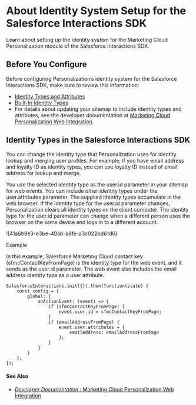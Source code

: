 

# About Identity System Setup for the Salesforce Interactions SDK

Learn about setting up the identity system for the Marketing Cloud
Personalization module of the Salesforce Interactions SDK.

## Before You Configure

Before configuring Personalization’s identity system for the Salesforce
Interactions SDK, make sure to review this information:

  * [Identity Types and Attributes](https://help.salesforce.com/s/articleView?id=sf.mc_pers_identity_type_attributes.htm&language=en_US&type=5 "Personalization’s identity system uses deterministic matching to create a Unified Customer Profile for each of your customers. Specific identifiers, called identity types, determine how to process web events, API events, and channel events to identify users from various sources. Personalization includes several built-in identity types, such as email address and customer ID. If the built-in identity types don’t meet the needs of your organization, you can create additional identity types.")
  * [Built-In Identity Types](https://help.salesforce.com/s/articleView?id=sf.mc_pers_identity_type_built_in.htm&language=en_US&type=5 "Identity types are specific identifiers that determine how Personalization processes web events, API events, and channel events to identify users from various sources. Personalization includes several built-in identity types, such as email address and customer ID. The built-in identity types don’t require configuration other than setting up event capture mechanisms, such as the sitemap or ETL jobs.")
  * For details about updating your sitemap to include identity types and attributes, see the developer documentation at [Marketing Cloud Personalization Web Integration](https://developer.salesforce.com/docs/marketing/personalization/guide/web-integration.html?q=web%20integration).

## Identity Types in the Salesforce Interactions SDK

You can change the identity type that Personalization uses for identity lookup
and merging user profiles. For example, if you have email address and loyalty
ID as identity types, you can use loyalty ID instead of email address for
lookup and merge.

You use the selected identity type as the user.id parameter in your sitemap
for web events. You can include other identity types under the user.attributes
parameter. The supplied identity types accumulate in the web browser. If the
identity type for the user.id parameter changes, Personalization clears all
identity types on the client computer. The identity type for the user.id
parameter can change when a different person uses the browser on the same
device and logs in to a different account.

![41a6b9e3-e3be-40ab-a8fe-a3c022bd61d6]

Example

In this example, Salesforce Marketing Cloud contact key
(sfmcContactKeyFromPage) is the identity type for the web event, and it sends
as the user.id parameter. The web event also includes the email address
identity type as a user attribute.

    
    
    SalesforceInteractions.init({}).then(function(state) {
        const config = {
            global: {
                onActionEvent: (event) => {
                    if (sfmcContactKeyFromPage) {
                        event.user.id = sfmcContactKeyFromPage;
                    }
                    if (emailAddressFromPage) {
                        event.user.attributes = {
                            emailAddress: emailAddressFromPage
                        };
                    }
                }
            }
        };
    });

#### See Also

  * [ _Developer Documentation_ : Marketing Cloud Personalization Web Integration](https://developer.salesforce.com/docs/marketing/personalization/guide/web-integration.html)


